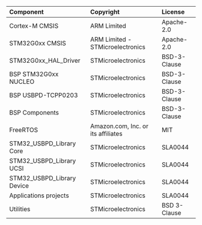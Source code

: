 | Component                   | Copyright                          | License         |
|:---------                   |:----------                         |:-------         |
| Cortex-M CMSIS              | ARM Limited                        | Apache-2.0      |
| STM32G0xx CMSIS             | ARM Limited - STMicroelectronics   | Apache-2.0      |
| STM32G0xx_HAL_Driver        | STMicroelectronics                 | BSD-3-Clause    |
| BSP STM32G0xx NUCLEO        | STMicroelectronics                 | BSD-3-Clause    |
| BSP USBPD-TCPP0203          | STMicroelectronics                 | BSD-3-Clause    |
| BSP Components              | STMicroelectronics                 | BSD-3-Clause    |
| FreeRTOS                    | Amazon.com, Inc. or its affiliates | MIT             |
| STM32_USBPD_Library Core    | STMicroelectronics                 | SLA0044         |
| STM32_USBPD_Library UCSI    | STMicroelectronics                 | SLA0044         |
| STM32_USBPD_Library Device  | STMicroelectronics                 | SLA0044         |
| Applications projects       | STMicroelectronics                 | SLA0044         |
| Utilities                   | STMicroelectronics                 | BSD 3-Clause    |

